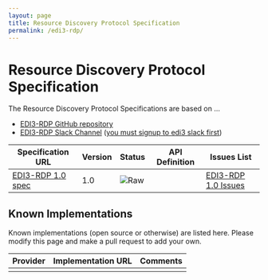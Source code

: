 ```yaml
---
layout: page
title: Resource Discovery Protocol Specification
permalink: /edi3-rdp/
---
```


# Resource Discovery Protocol Specification

The Resource Discovery Protocol Specifications are based on ...

* [EDI3-RDP GitHub repository](https://github.com/edi3/edi3-rdp)
* [EDI3-RDP Slack Channel](https://edi3.slack.com/messages/spec-rdp/) ([you must signup to edi3 slack first](https://chat.edi3.org/))

| Specification URL | Version | Status | API Definition | Issues List |
| ----------------- | ------  | ------ | -------------- | ----------- |
| [EDI3-RDP 1.0 spec](http://edi3.org/specs/edi3-rdp/1.0/) | 1.0 | ![Raw](http://rfc.unprotocols.org/spec:2/COSS/raw.svg) |  |  [EDI3-RDP 1.0 Issues](https://github.com/edi3/edi3-rdp/issues)  |

## Known Implementations

Known implementations (open source or otherwise) are listed here.  Please modify this page and make a pull request to add your own.

|Provider|Implementation URL|Comments|
|--------|------------------|--------|
|  |  |  |

